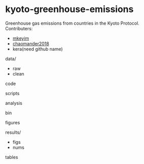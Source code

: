 # kyoto-greenhouse-emissions

Greenhouse gas emissions from countries in the Kyoto Protocol.  
Contributers:
- [mkeyim](https://github.com/mkeyim)
- [chaomander2018](https://github.com/chaomander2018)
- kera(need github name)

data/
  - raw
  - clean
  
code

scripts

analysis

bin

figures

results/
  - figs
  - nums

tables
